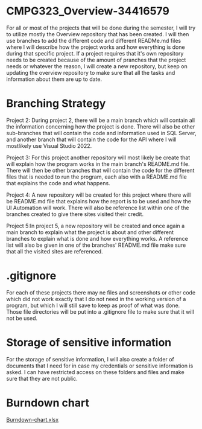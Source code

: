 # CMPG323_Overview-34416579
For all or most of the projects that will be done during the semester, I will try to utilize mostly the Overview repository that has been created. I will then use branches to add the different code and different READMe.md files where I will describe how the project works and how everything is done during that specific project.
If a project requires that it's own repository needs to be created because of the amount of pranches that the project needs or whatever the reason, I will create a new repository, but keep on updating the overview repository to make sure that all the tasks and information about them are up to date.

# Branching Strategy
Project 2: During project 2, there will be a main branch which will contain all the information concerning how the project is done. There will also be other sub-branches that will contain the code and information used in SQL Server, and another branch that will contain the code for the API where I will mostlikely use Visual Studio 2022.

Project 3: For this project another repository will most likely be create that will explain how the program works in the main branch's README.md file. There will then be other branches that will contain the code for the different files that is needed to run the program, each also with a README.md file that explains the code and what happens.

Project 4: A new repository will be created for this project where there will be README.md file that explains how the report is to be used and how the UI Automation will work. There will also be reference list within one of the branches created to give there sites visited their credit.

Project 5:In project 5, a new repository will be created and once again a main branch to explain what the project is about and other different branches to explain what is done and how everything works. A reference list will also be given in one of the branches' README.md file make sure that all the visited sites are referenced.

# .gitignore
For each of these projects there may ne files and screenshots or other code which did not work exactly that I do not need in the working version of a program, but which I will still save to keep as proof of what was done. Those file directories will be put into a .gitignore file to make sure that it will not be used.

# Storage of sensitive information
For the storage of sensitive information, I will also create a folder of documents that I need for in case my credentials or sensitive information is asked. I can have restricted access on these folders and files and make sure that they are not public.

# Burndown chart
[Burndown-chart.xlsx](https://github.com/CloaXy/CMPG323_Overview-34416579/files/12311962/Burndown-chart.xlsx)

